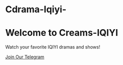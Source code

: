 # Cdrama-Iqiyi-<!DOCTYPE html>
<html lang="en">
<head>
  <meta charset="UTF-8" />
  <meta name="viewport" content="width=device-width, initial-scale=1.0" />
  <title>Creams-IQIYI Channel</title>
  <link href="https://fonts.googleapis.com/css2?family=Poppins:wght@400;600&display=swap" rel="stylesheet" />
  <link rel="stylesheet" href="style.css" />
</head>
<body>
  <div class="container">
    <h1>Welcome to Creams-IQIYI</h1>
    <p>Watch your favorite IQIYI dramas and shows!</p>
    <a href="https://t.me/+MYmY9UMWKyY5MDY8" target="_blank" class="btn">Join Our Telegram</a>
  </div>
</body>
</html>
